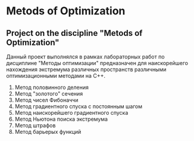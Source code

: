 # Metods of Optimization
## Project on the discipline "Metods of Optimization"

Данный проект выполнялся в рамках лабораторных работ по дисциплине "Методы оптимизации" предназначен для наискорейшего нахождения экстремума различных пространств различными оптимизационными методами на C++.
1. Метод половинного деления
2. Метод "золотого" сечения
3. Метод чисел Фибоначчи
4. Метод градиентного спуска с постоянным шагом
5. Метод наискорейшего градиентного спуска
6. Метод Ньютона поиска экстремума
7. Метод штрафов
8. Метод барьерых функций
